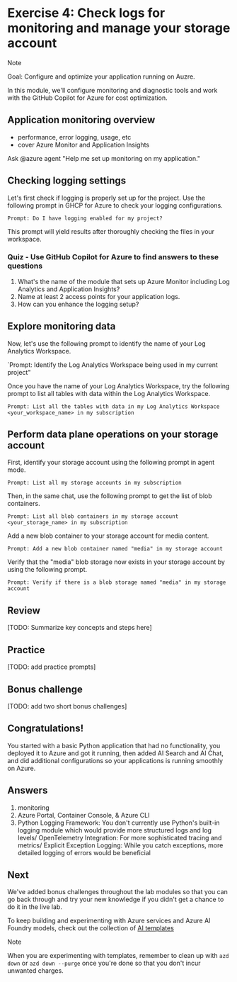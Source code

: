 # Exercise 4: Check logs for monitoring and manage your storage account

> [!Note]
> Goal: Configure and optimize your application running on Auzre.

In this module, we'll configure monitoring and diagnostic tools and work with the GitHub Copilot for Azure for cost optimization.

## Application monitoring overview
- performance, error logging, usage, etc
- cover Azure Monitor and Application Insights

Ask @azure agent "Help me set up monitoring on my application."

## Checking logging settings 

Let's first check if logging is properly set up for the project. Use the following prompt in GHCP for Azure to check your logging configurations. 

`Prompt: Do I have logging enabled for my project?`

This prompt will yield results after thoroughly checking the files in your workspace. 

### Quiz - Use GitHub Copilot for Azure to find answers to these questions 
1. What's the name of the module that sets up Azure Monitor including Log Analytics and Application Insights?
2. Name at least 2 access points for your application logs.
3. How can you enhance the logging setup? 

## Explore monitoring data
Now, let's use the following prompt to identify the name of your Log Analytics Workspace.

`Prompt: Identify the Log Analytics Workspace being used in my current project" 

Once you have the name of your Log Analytics Workspace, try the following prompt to list all tables with data within the Log Analytics Workspace. 

`Prompt: List all the tables with data in my Log Analytics Workspace <your_workspace_name> in my subscription`

## Perform data plane operations on your storage account 

First, identify your storage account using the following prompt in agent mode. 

`Prompt: List all my storage accounts in my subscription`

Then, in the same chat, use the following prompt to get the list of blob containers. 

`Prompt: List all blob containers in my storage account <your_storage_name> in my subscription` 

Add a new blob container to your storage account for media content. 

`Prompt: Add a new blob container named "media" in my storage account`

Verify that the "media" blob storage now exists in your storage account by using the following prompt. 

`Prompt: Verify if there is a blob storage named "media" in my storage account`

## Review
[TODO: Summarize key concepts and steps here]

## Practice
[TODO: add practice prompts]

## Bonus challenge
[TODO: add two short bonus challenges]

## Congratulations!
You started with a basic Python application that had no functionality, you deployed it to Azure and got it running, then added AI Search and AI Chat, and did additional configurations so your applications is running smoothly on Azure.

## Answers
1. monitoring
2. Azure Portal, Container Console, & Azure CLI
3. Python Logging Framework: You don't currently use Python's built-in logging module which would provide more structured logs and log levels/ OpenTelemetry Integration: For more sophisticated tracing and metrics/ Explicit Exception Logging: While you catch exceptions, more detailed logging of errors would be beneficial

## Next
We've added bonus challenges throughout the lab modules so that you can go back through and try your new knowledge if you didn't get a chance to do it in the live lab.

To keep building and experimenting with Azure services and Azure AI Foundry models, check out the collection of [AI templates](https://aka.ms/ai-gallery)

> [!Note]
> When you are experimenting with templates, remember to clean up with `azd down` or `azd down --purge` once you're done so that you don't incur unwanted charges.
